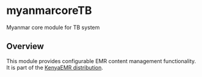 # myanmarcoreTB
Myanmar core module for TB system


Overview
--------
This module provides configurable EMR content management functionality. It is part of the [KenyaEMR distribution](https://github.com/I-TECH/openmrs-distro-kenyaemr).